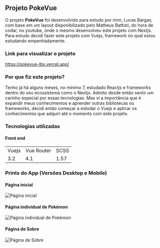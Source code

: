 ## Projeto PokeVue
O projeto **PokeVue** foi desenvolvido para estudo por mim, Lucas Bargas, com base em um layout disponibilizado pelo Matheus Battisti, do hora de codar, no youtube, onde o mesmo desenvolveu este projeto com Nextjs. Para estudo decidi fazer este projeto com Vuejs, framework no qual estou estudando empenhadamente.

### Link para visualizar o projeto
<https://pokevue-lbs.vercel.app/>

### Por que fiz este projeto?
Tenho já há alguns meses, no mínimo 7, estudado Reactjs e frameworks dentro do seu ecossistema como o Nextjs. Admito desde então sentir um carinho especial por essas tecnologias. Mas vi a importância que é expandir meus conhecimentos e aprender outras bibliotecas ou frameworks, decidi então começar a estudar o Vuejs e aplicar os conhecimentos que adquiri até o momento com este projeto.

### Tecnologias utilizadas
#### Front end
<table>
  <tr>
    <td>Vuejs</td>
    <td>Vue Router</td>
    <td>SCSS</td>
  </tr>
  <tr>
    <td>3.2</td>
    <td>4.1</td>
    <td>1.57</td>
  <tr>
</table>

### Prints do App (Versões Desktop e Mobile)

#### Página inicial
<img alt="Página inicial" src="https://i.ibb.co/L0Lhpy7/pokevue-home.png">

#### Página individual de Pokémon
<img alt="Página individual de Pokémon" src="https://i.ibb.co/bzVC3G2/pokevue-pokemon.png">

#### Página de Sobre
<img alt="Página de Sobre" src="https://i.ibb.co/KxL8xQR/pokevue-about.png">
